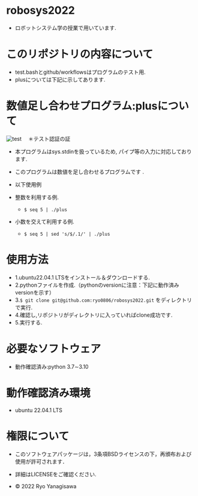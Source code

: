 # robosys2022

 * ロボットシステム学の授業で用いています.

# このリポジトリの内容について

 * test.bashとgithub/workflowsはプログラムのテスト用.
 * plusについては下記に示してあります. 

# 数値足し合わせプログラム:plusについて
![test](https://github.com/ryo0806/robosys2022/actions/workflows/test.yml/badge.svg) 　＊テスト認証の証

 * 本プログラムはsys.stdinを扱っているため, パイプ等の入力に対応しております.
 * このプログラムは数値を足し合わせるプログラムです .
 * 以下使用例
 * 整数を利用する例.
   * `$ seq 5 | ./plus`   
 
 * 小数を交えて利用する例.
   * `$ seq 5 | sed 's/$/.1/' | ./plus`   

# 使用方法

 * 1.ubuntu22.04.1 LTSをインストール＆ダウンロードする.
 * 2.pythonファイルを作成.（pythonのversionに注意：下記に動作済みversionを示す）
 * 3.`$ git clone git@github.com:ryo0806/robosys2022.git` をディレクトリで実行.
 * 4.確認し,リポジトリがディレクトリに入っていればclone成功です.
 * 5.実行する.

# 必要なソフトウェア
 * 動作確認済み:python 3.7∼3.10

# 動作確認済み環境
 * ubuntu 22.04.1 LTS 

# 権限について 
  * このソフトウェアパッケージは，3条項BSDライセンスの下，再頒布および使用が許可されます．
  * 詳細はLICENSEをご確認ください.

  * © 2022 Ryo Yanagisawa


